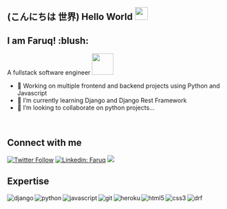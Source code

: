 ###
<h2> (こんにちは  世界) Hello World <img src="https://user-images.githubusercontent.com/42378118/110234147-e3259600-7f4e-11eb-95be-0c4047144dea.gif" width="30"></h2>
<h2> I am Faruq! :blush: </h2>

A fullstack software engineer <img src="https://media2.giphy.com/media/RbDKaczqWovIugyJmW/giphy.gif?cid=ecf05e47hb12laxld7yum97n4t13k9vbcn4cfgg77hbss6aj&rid=giphy.gif&ct=g" width="50">

- 🔭 Working on multiple frontend and backend projects using Python and Javascript
- 🌱 I’m currently learning Django and Django Rest Framework
- 👯 I’m looking to collaborate on python projects...
<br>

## Connect with me
[![Twitter Follow](https://img.shields.io/twitter/follow/_Ace_II?label=Follow)](https://twitter.com/intent/follow?screen_name=_Ace_II)
[![Linkedin: Faruq](https://img.shields.io/badge/-faruq-blue?style=flat-square&logo=Linkedin&logoColor=white&link=https://www.linkedin.com/in/faruq-abdulsalam-b2847b160)](https://www.linkedin.com/in/faruq-abdulsalam-b2847b160)
![](https://visitor-badge.glitch.me/badge?page_id=faruqt.faruqt)

## Expertise
<img align="left" alt="django" src="https://img.shields.io/badge/Django-092E20?style=for-the-badge&logo=django&logoColor=white"/> </p>

<img align="left" alt="python" src="https://img.shields.io/badge/Python-3776AB?style=for-the-badge&logo=python&logoColor=white"/>

<img  align="left" alt="javascript" src="https://img.shields.io/badge/JavaScript-F7DF1E?style=for-the-badge&logo=javascript&logoColor=black"/>

<img  align="left" alt="git" src="https://img.shields.io/badge/Git-F05032?style=for-the-badge&logo=git&logoColor=white"/>

<img  align="left" alt="heroku" src="https://img.shields.io/badge/Heroku-430098?style=for-the-badge&logo=heroku&logoColor=white"/>

<img  align="left" alt="html5" src="https://img.shields.io/badge/HTML5-E34F26?style=for-the-badge&logo=html5&logoColor=white"/>

<img  align="left" alt="css3" src="https://img.shields.io/badge/CSS3-1572B6?style=for-the-badge&logo=css3&logoColor=white"/>

<img  alt="drf" src="https://img.shields.io/badge/DJANGO-REST-ff1709?style=for-the-badge&logo=django&logoColor=white&color=ff1709&labelColor=gray"/>

<br>
<br>

<!--START_SECTION:waka-->
<!--END_SECTION:waka-->

